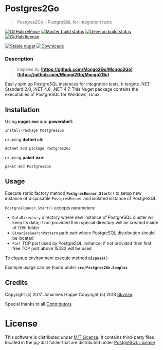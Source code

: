 Postgres2Go
===========
> Postgres2Go - PostgreSQL for integration tests

[![GitHub release][github-release-img]][github-release-url]&nbsp;[![Master build status][appveyor-master-status]][appveyor-project-url]&nbsp;[![Develop build status][appveyor-develop-status]][appveyor-project-url]&nbsp;[![GitHub license][license-img]][license-url]

[![Stable nuget][nuget-img]][nuget-url]&nbsp;[![Downloads][nuget-stats-img]][nuget-url]

### Description
>Inspired by __[https://github.com/Mongo2Go/Mongo2Go](https://github.com/Mongo2Go/Mongo2Go)__

Easily spin up PostgreSQL instances for integration tests. It targets .NET Standard 2.0, .NET 4.6, .NET 4.7. This Nuget package contains the executables of PostgreSQL for Windows, Linux.

## Installation

Using __nuget.exe__ and __powershell__: 
```
Install-Package Postgres2Go
```

or using __dotnet cli__: 
```
dotnet add package Postgres2Go
```

or using __paket.exe__: 
```
paket add Postgres2Go
```

## Usage

Execute static factory method __`PostgresRunner.Start()`__ to setup new instance of disposable `PostgresRunner` and isolated instance of PostgreSQL.

`PostgresRunner.Start()` accepts parameters:
- `DataDirectory` directory where new instance of PostgreSQL cluster will keep its data; if not provided then special directory will be created inside of `TEMP` folder
- `BinariesSearchPattern` path part where PostgreSQL distribution should be located
- `Port` TCP port used by PostgreSQL instance; if not provided then first free TCP port above 15433 will be used

To cleanup environment execute method __`Dispose()`__

Example usage can be found under __`src/Postgres2Go.Samples`__

## Credits
Copyright (c) 2017 Johannes Hoppe
Copyright (c) 2018 [Skyrise](http://skyrise.tech)

Special thanks to all [Contributors](CREDITS.md)

# License

This software is distributed under [MIT License](LICENSE.md).
It contains third-party files located in the pg-dist folder that are distributed under [PostgreSQL License](tools/LICENSE.md)

[appveyor-master-status]: https://ci.appveyor.com/api/projects/status/github/bt-skyrise/Postgres2Go?svg=true&branch=master&passingText=master%20pass&failingText=master%20failed
[appveyor-develop-status]: https://ci.appveyor.com/api/projects/status/github/bt-skyrise/Postgres2Go?svg=true&branch=develop&passingText=develop%20pass&failingText=develop%20failed
[appveyor-project-url]: https://ci.appveyor.com/project/skyrisetech/postgres2go
[github-release-img]: https://img.shields.io/github/release/bt-skyrise/Postgres2Go.svg
[github-release-url]: https://github.com/bt-skyrise/Postgres2Go/releases
[license-img]: https://img.shields.io/badge/License-MIT-green.svg
[license-url]: https://raw.githubusercontent.com/bt-skyrise/Postgres2Go/master/LICENSE.md
[nuget-img]: https://img.shields.io/nuget/v/Postgres2Go.svg?label=stable%20nuget
[nuget-stats-img]: https://img.shields.io/nuget/dt/Postgres2Go.svg?label=downloads
[nuget-url]:https://www.nuget.org/packages/Postgres2Go/
